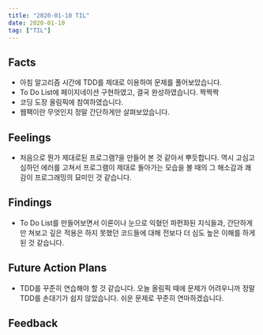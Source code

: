 ```yaml
---
title: "2020-01-10 TIL"
date: 2020-01-10
tag: ["TIL"]
---
```


## Facts

 - 아침 알고리즘 시간에 TDD를 제대로 이용하여 문제를 풀어보았습니다.
 - To Do List에 페이지네이션 구현하였고, 결국 완성하였습니다. 짝짝짝
 - 코딩 도장 올림픽에 참여하였습니다.
 - 웹팩이란 무엇인지 정말 간단하게만 살펴보았습니다.

## Feelings

 - 처음으로 뭔가 제대로된 프로그램?을 만들어 본 것 같아서 뿌듯합니다. 역시 고심고심하던 에러를 고쳐서 프로그램이 제대로 돌아가는 모습을 볼 때의 그 해소감과 쾌감이 프로그래밍의 묘미인 것 같습니다.

## Findings

 - To Do List를 만들어보면서 이론이나 눈으로 익혔던 파편화된 지식들과, 간단하게만 쳐보고 깊은 적용은 하지 못했던 코드들에 대해 전보다 더 심도 높은 이해를 하게 된 것 같습니다.

## Future Action Plans

 - TDD를 꾸준히 연습해야 할 것 같습니다. 오늘 올림픽 때에 문제가 어려우니까 정말 TDD를 손대기가 쉽지 않았습니다. 쉬운 문제로 꾸준히 연마하겠습니다.

## Feedback
